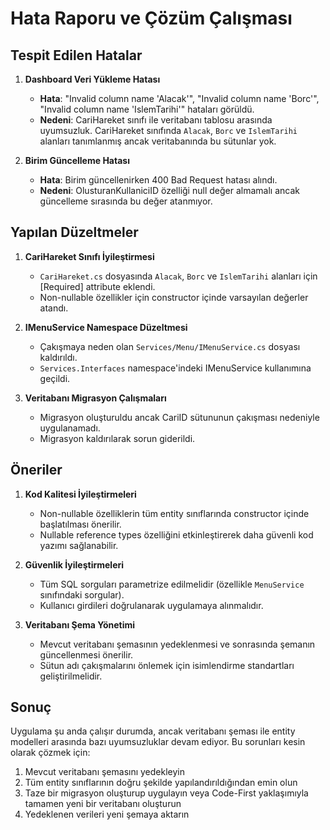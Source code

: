 # Hata Raporu ve Çözüm Çalışması

## Tespit Edilen Hatalar

1. **Dashboard Veri Yükleme Hatası**
   - **Hata**: "Invalid column name 'Alacak'", "Invalid column name 'Borc'", "Invalid column name 'IslemTarihi'" hataları görüldü.
   - **Nedeni**: CariHareket sınıfı ile veritabanı tablosu arasında uyumsuzluk. CariHareket sınıfında `Alacak`, `Borc` ve `IslemTarihi` alanları tanımlanmış ancak veritabanında bu sütunlar yok.

2. **Birim Güncelleme Hatası**
   - **Hata**: Birim güncellenirken 400 Bad Request hatası alındı.
   - **Nedeni**: OlusturanKullaniciID özelliği null değer almamalı ancak güncelleme sırasında bu değer atanmıyor.

## Yapılan Düzeltmeler

1. **CariHareket Sınıfı İyileştirmesi**
   - `CariHareket.cs` dosyasında `Alacak`, `Borc` ve `IslemTarihi` alanları için [Required] attribute eklendi.
   - Non-nullable özellikler için constructor içinde varsayılan değerler atandı.

2. **IMenuService Namespace Düzeltmesi**
   - Çakışmaya neden olan `Services/Menu/IMenuService.cs` dosyası kaldırıldı.
   - `Services.Interfaces` namespace'indeki IMenuService kullanımına geçildi.

3. **Veritabanı Migrasyon Çalışmaları**
   - Migrasyon oluşturuldu ancak CariID sütununun çakışması nedeniyle uygulanamadı.
   - Migrasyon kaldırılarak sorun giderildi.

## Öneriler

1. **Kod Kalitesi İyileştirmeleri**
   - Non-nullable özelliklerin tüm entity sınıflarında constructor içinde başlatılması önerilir.
   - Nullable reference types özelliğini etkinleştirerek daha güvenli kod yazımı sağlanabilir.

2. **Güvenlik İyileştirmeleri**
   - Tüm SQL sorguları parametrize edilmelidir (özellikle `MenuService` sınıfındaki sorgular).
   - Kullanıcı girdileri doğrulanarak uygulamaya alınmalıdır.

3. **Veritabanı Şema Yönetimi**
   - Mevcut veritabanı şemasının yedeklenmesi ve sonrasında şemanın güncellenmesi önerilir.
   - Sütun adı çakışmalarını önlemek için isimlendirme standartları geliştirilmelidir.

## Sonuç

Uygulama şu anda çalışır durumda, ancak veritabanı şeması ile entity modelleri arasında bazı uyumsuzluklar devam ediyor. Bu sorunları kesin olarak çözmek için:

1. Mevcut veritabanı şemasını yedekleyin
2. Tüm entity sınıflarının doğru şekilde yapılandırıldığından emin olun
3. Taze bir migrasyon oluşturup uygulayın veya Code-First yaklaşımıyla tamamen yeni bir veritabanı oluşturun
4. Yedeklenen verileri yeni şemaya aktarın 